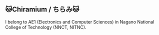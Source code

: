 ## 🐱Chiramium / ちらみ🐱

I belong to AE1 (Electronics and Computer Sciences) in Nagano National College of Technology (NNCT, NITNC).
